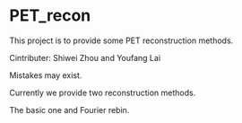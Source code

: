# PET_recon

This project is to provide some PET reconstruction methods. 

Cintributer: Shiwei Zhou and Youfang Lai

Mistakes may exist.

Currently we provide two reconstruction methods. 

The basic one and Fourier rebin.